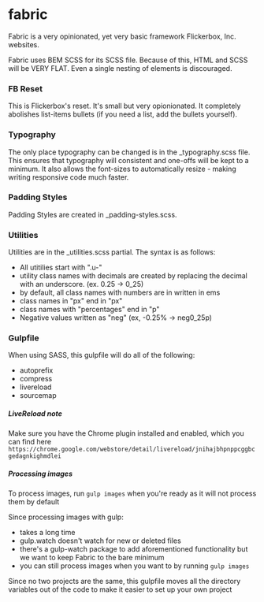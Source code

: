 # fabric
Fabric is a very opinionated, yet very basic framework Flickerbox, Inc. websites.

Fabric uses BEM SCSS for its SCSS file. Because of this, HTML and SCSS will be VERY FLAT. Even a single nesting of elements is discouraged.

### FB Reset ###
This is Flickerbox's reset. It's small but very opionionated. It completely abolishes list-items bullets (if you need a list, add the bullets yourself).

### Typography ###
The only place typography can be changed is in the _typography.scss file. This ensures that typography will consistent and one-offs will be kept to a minimum. It also allows the font-sizes to automatically resize - making writing responsive code much faster.

### Padding Styles ###
Padding Styles are created in _padding-styles.scss.

### Utilities ###
Utilities are in the _utilities.scss partial. The syntax is as follows:
* All utitilies start with ".u-"
* utility class names with decimals are created by replacing the decimal with an underscore. (ex. 0.25 -> 0_25)
* by default, all class names with numbers are in written in ems
* class names in "px" end in "px"
* class names with "percentages" end in "p"
* Negative values written as "neg" (ex, -0.25% -> neg0_25p)

### Gulpfile ###
When using SASS, this gulpfile will do all of the following:
+ autoprefix
+ compress
+ livereload
+ sourcemap

##### LiveReload note
Make sure you have the Chrome plugin installed and enabled, which you can find here
`https://chrome.google.com/webstore/detail/livereload/jnihajbhpnppcggbcgedagnkighmdlei`

##### Processing images
To process images, run `gulp images` when you're ready as it will not process them by default

Since processing images with gulp:
+ takes a long time
+ gulp.watch doesn't watch for new or deleted files
+ there's a gulp-watch package to add aforementioned functionality but we want to keep Fabric to the bare minimum
+ you can still process images when you want to by running `gulp images`

Since no two projects are the same, this gulpfile moves all the directory variables out of the code to make it easier to set up your own project